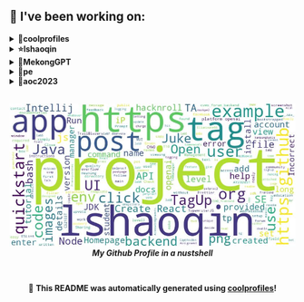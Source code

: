 
## 🔨 I've been working on:

<details>
<summary><strong>👤coolprofiles</strong></summary>
Link to repo: https://github.com/lshaoqin/coolprofiles
<br/>
This repository contains a tool that enables you to create README.md files dynamically for your GitHub profile.

---

The coolprofiles repository has seen a number of commits aimed at improving the formatting and functionality of dynamically generated READMEs. Commits include fixes for emoji bugs, changes in image links, improvements in wordcloud formatting, and the integration of GitHub actions for wordcloud generation.
</details>

<details>
<summary><strong>⭐lshaoqin</strong></summary>
Link to repo: https://github.com/lshaoqin/lshaoqin
<br/>
This repository contains a comprehensive guide and code samples for implementing machine learning algorithms in Python. It includes step-by-step instructions and explanations, making it a valuable resource for beginners and experienced practitioners alike. The code covers various topics such as data preprocessing, feature selection, model evaluation, and more.

---

The lshaoqin repository had multiple commits, including updates to the README.md file, improvements in formatting, bug fixes, integration of GitHub actions for wordcloud, and minor text changes.
</details>

<details>
<summary><strong>🚀MekongGPT</strong></summary>
Link to repo: https://github.com/lshaoqin/MekongGPT
<br/>
This repository contains a Zalo chatbot that utilizes GPT-3.5 and Chroma to deliver reliable and current information to farmers.

---

In the MekongGPT repository, recent commits include reverting Dockerfile changes, updating arrow dependency, improving bot accuracy, adding storage of queries and answers, integrating Firebase, fixing bugs and handling exceptions, adjusting response priority, implementing authorization changes, and updating access token access. Additionally, there are commits related to prompt adjustment, using Pinecone, adding debugging, and testing on Render.
</details>

<details>
<summary><strong>🤔pe</strong></summary>
Link to repo: https://github.com/lshaoqin/pe
<br/>
This repository contains a comprehensive readme file that provides an overview and documentation for a specific GitHub project. It summarizes the purpose, features, and usage instructions.

---

The "pe" repository has had multiple file uploads.
</details>

<details>
<summary><strong>🌟aoc2023</strong></summary>
Link to repo: https://github.com/lshaoqin/aoc2023
<br/>
This repository contains the code for the Advent of Code 2023 event, showcasing solutions to coding challenges.

---

This repository contains my code for the Advent of Code 2023 event. It includes solutions for days 1 to 23, with occasional updates and fixes.
</details>

<br>

<p align="center">
  <img src="https://github.com/lshaoqin/lshaoqin/blob/main/out.jpg" alt="My Word Cloud" />
  <br />
  <em><strong>My Github Profile in a nustshell</strong></em>
</p>

<br>

<p align="center">
📢 <strong>This README was automatically generated using <a href="https://github.com/lshaoqin/coolprofiles">coolprofiles</a>!</strong>
</p>
